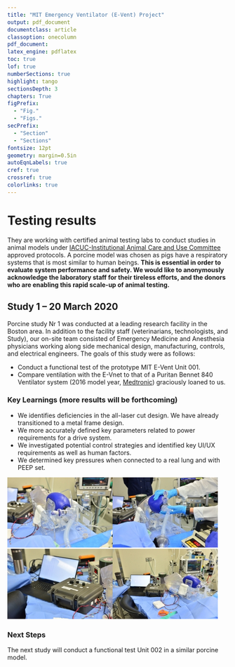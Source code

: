 ```yaml
---
title: "MIT Emergency Ventilator (E-Vent) Project"
output: pdf_document
documentclass: article
classoption: onecolumn
pdf_document:
latex_engine: pdflatex
toc: true
lof: true
numberSections: true
highlight: tango
sectionsDepth: 3
chapters: True
figPrefix:
  - "Fig."
  - "Figs."
secPrefix:
  - "Section"
  - "Sections"
fontsize: 12pt
geometry: margin=0.5in
autoEqnLabels: true
cref: true
crossref: true
colorlinks: true
---
```


# Testing results

They  are working with certified animal testing labs to conduct studies in animal models under [IACUC-Institutional Animal Care and Use Committee](https://olaw.nih.gov/resources/tutorial/iacuc.htm) approved protocols. A porcine model was chosen as pigs have a respiratory systems that is most similar to human beings. **This is essential in order to evaluate system performance and safety. We would like to anonymously acknowledge the laboratory staff for their tireless efforts, and the donors who are enabling this rapid scale-up of animal testing.**

## Study 1 – 20 March 2020
Porcine study Nr 1 was conducted at a leading research facility in the Boston area. In addition to the facility staff (veterinarians, technologists, and Study), our on-site team consisted of Emergency Medicine and Anesthesia physicians working along side mechanical design, manufacturing, controls, and electrical engineers. The goals of this study were as follows:

- Conduct a functional test of the prototype MIT E-Vent Unit 001.
- Compare ventilation with the E-Vnet to that of a Puritan Bennet 840 Ventilator system (2016 model year, [Medtronic](https://www.medtronic.com/covidien/en-us/products/mechanical-ventilation/puritan-bennett-840-ventilator.html)) graciously loaned to us.

### Key Learnings (more results will be forthcoming)

- We identifies deficiencies in the all-laser cut design. We have already transitioned to a metal frame design.
- We more accurately defined key parameters related to power requirements for a drive system.
- We investigated potential control strategies and identified key UI/UX requirements as well as human factors.
- We determined key pressures when connected to a real lung and with PEEP set.

![](../../img/testing-result-20032020-01.jpg)![](../../img/testing-result-20032020-02.jpg)![](../../img/testing-result-20032020-03.jpg)![](../../img/testing-result-20032020-04.jpg)

### Next Steps

The next study will conduct a functional test Unit 002 in a similar porcine model.